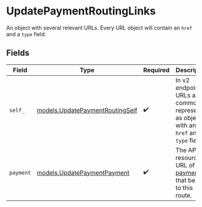# UpdatePaymentRoutingLinks

An object with several relevant URLs. Every URL object will contain an `href` and a `type` field.


## Fields

| Field                                                                                      | Type                                                                                       | Required                                                                                   | Description                                                                                |
| ------------------------------------------------------------------------------------------ | ------------------------------------------------------------------------------------------ | ------------------------------------------------------------------------------------------ | ------------------------------------------------------------------------------------------ |
| `self_`                                                                                    | [models.UpdatePaymentRoutingSelf](../models/updatepaymentroutingself.md)                   | :heavy_check_mark:                                                                         | In v2 endpoints, URLs are commonly represented as objects with an `href` and `type` field. |
| `payment`                                                                                  | [models.UpdatePaymentPayment](../models/updatepaymentpayment.md)                           | :heavy_check_mark:                                                                         | The API resource URL of the [payment](get-payment) that belong to this route.              |
